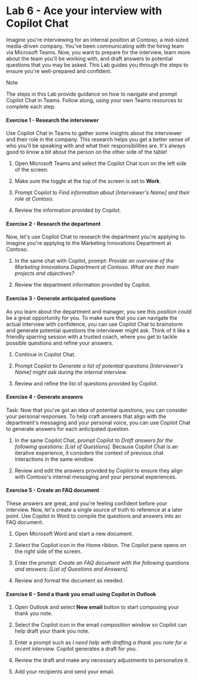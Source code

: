 # Lab 6 - Ace your interview with Copilot Chat

Imagine you're interviewing for an internal position at Contoso, a mid-sized media-driven company. You've been communicating with the hiring team via Microsoft Teams. Now, you want to prepare for the interview, learn more about the team you'll be working with, and draft answers to potential questions that you may be asked. This Lab guides you through the steps to ensure you're well-prepared and confident.

> [!NOTE]
> The steps in this Lab provide guidance on how to navigate and prompt Copilot Chat in Teams. Follow along, using your own Teams resources to complete each step.

#### Exercise 1 - Research the interviewer

Use Copilot Chat in Teams to gather some insights about the interviewer and their role in the company. This research helps you get a better sense of who you'll be speaking with and what their responsibilities are. It's always good to know a bit about the person on the other side of the table!

1. Open Microsoft Teams and select the Copilot Chat icon on the left side of the screen.

1. Make sure the toggle at the top of the screen is set to **Work**.

1. Prompt Copilot to *Find information about [Interviewer's Name] and their role at Contoso.*

1. Review the information provided by Copilot.

#### Exercise 2 - Research the department

Now, let's use Copilot Chat to research the department you're applying to. Imagine you're applying to the Marketing Innovations Department at Contoso.

1. In the same chat with Copilot, prompt: *Provide an overview of the Marketing Innovations Department at Contoso. What are their main projects and objectives?*

1. Review the department information provided by Copilot.

#### Exercise 3 - Generate anticipated questions

As you learn about the department and manager, you see this position could be a great opportunity for you. To make sure that you can navigate the actual interview with confidence, you can use Copilot Chat to brainstorm and generate potential questions the interviewer might ask. Think of it like a friendly sparring session with a trusted coach, where you get to tackle possible questions and refine your answers.

1. Continue in Copilot Chat.

1. Prompt Copilot to *Generate a list of potential questions [Interviewer's Name] might ask during the internal interview.*

1. Review and refine the list of questions provided by Copilot.

#### Exercise 4 - Generate answers

Task: Now that you've got an idea of potential questions, you can consider your personal responses. To help craft answers that align with the department's messaging and your personal voice, you can use Copilot Chat to generate answers for each anticipated question.

1. In the same Copilot Chat, prompt Copilot to *Draft answers for the following questions: [List of Questions].* Because Copilot Chat is an iterative experience, it considers the context of previous chat interactions in the same window.

1. Review and edit the answers provided by Copilot to ensure they align with Contoso's internal messaging and your personal experiences.

#### Exercise 5 - Create an FAQ document

These answers are great, and you're feeling confident before your interview. Now, let's create a single source of truth to reference at a later point. Use Copilot in Word to compile the questions and answers into an FAQ document.

1. Open Microsoft Word and start a new document.

1. Select the Copilot icon in the Home ribbon. The Copilot pane opens on the right side of the screen.

1. Enter the prompt: *Create an FAQ document with the following questions and answers: [List of Questions and Answers].*

1. Review and format the document as needed.

#### Exercise 6 - Send a thank you email using Copilot in Outlook

1. Open Outlook and select **New email** button to start composing your thank you note.

1. Select the Copilot icon in the email composition window so Copilot can help draft your thank you note.

1. Enter a prompt such as *I need help with drafting a thank you note for a recent interview.* Copilot  generates a draft for you.

1. Review the draft and make any necessary adjustments to personalize it.

1. Add your recipients and send your email.
